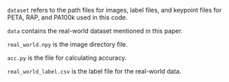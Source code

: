 `dataset` refers to the path files for images, label files, and keypoint files for PETA, RAP, and PA100k used in this code.

`data` contains the real-world dataset mentioned in this paper.

`real_world.npy` is the image directory file.

`acc.py` is the file for calculating accuracy.

`real_world_label.csv` is the label file for the real-world data.